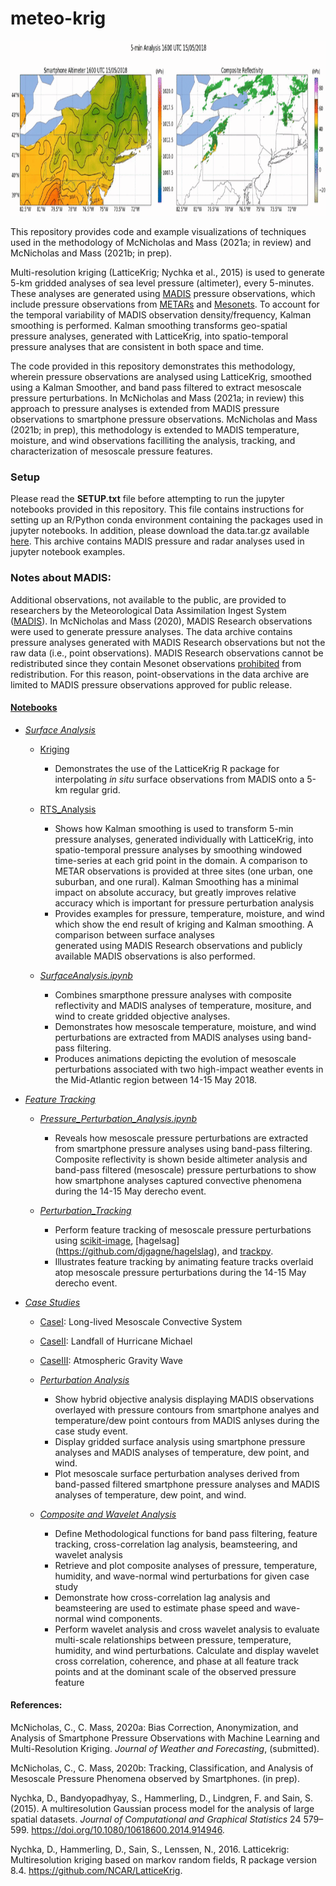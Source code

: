# meteo-krig


<img width="1680" height="280" src="Plots/20180515/kfalts_20180515.gif">

This repository provides code and example visualizations of techniques used in the methodology of McNicholas and Mass (2021a; in review) and McNicholas and Mass (2021b; in prep). 

Multi-resolution kriging (LatticeKrig; Nychka et al., 2015) is used to generate 5-km gridded analyses of sea level pressure (altimeter), every 5-minutes. These analyses are generated using [MADIS](https://madis.ncep.noaa.gov/madis_sfc.shtml) pressure observations, which include pressure observations from [METARs](https://madis.ncep.noaa.gov/madis_metar.shtml) and [Mesonets](https://madis.ncep.noaa.gov/madis_mesonet.shtml). To account for the temporal variability of MADIS observation density/frequency, Kalman smoothing is performed. Kalman smoothing transforms geo-spatial pressure analyses, generated with LatticeKrig, into spatio-temporal pressure analyses that are consistent in both space and time. 

The code provided in this repository demonstrates this methodology, wherein pressure observations are analysed using LatticeKrig, smoothed using a Kalman Smoother, and band pass filtered to extract mesoscale pressure perturbations. In McNicholas and Mass (2021a; in review) this approach to pressure analyses is extended from MADIS pressure observations to smartphone pressure observations. McNicholas and Mass (2021b; in prep), this methodology is extended to MADIS temperature, moisture, and wind observations facilliting the analysis, tracking, and characterization of mesoscale pressure features. 

### Setup

Please read the **SETUP.txt** file before attempting to run the jupyter notebooks provided in this repository. This file contains
instructions for setting up an R/Python conda environment containing the packages used in jupyter notebooks. In addition, please download the data.tar.gz available [here](https://drive.google.com/file/d/1q418t9YtHSTO01FbQH-eCprvaReaf2XU/view?usp=sharing). This archive contains MADIS pressure and radar analyses used in jupyter notebook examples.

### Notes about MADIS:
Additional observations, not available to the public, are provided to researchers by the Meteorological Data Assimilation Ingest System ([MADIS](https://madis.ncep.noaa.gov/)). In McNicholas and Mass (2020), MADIS Research observations were used to generate pressure analyses. The data archive contains pressure analyses generated with MADIS Research observations but not the raw data (i.e., point observations). MADIS Research observations cannot be redistributed since they contain Mesonet observations [prohibited](https://madis.ncep.noaa.gov/madis_restrictions.shtml) from redistribution. For this reason, point-observations in the data archive are limited to MADIS pressure observations approved for public release.

#### [Notebooks](https://nbviewer.jupyter.org/github/cmac994/meteo-krig/tree/master/notebooks/)

- [*Surface Analysis*](https://nbviewer.jupyter.org/github/cmac994/meteo-krig/tree/master/notebooks/SurfaceAnalysis/)
   - [Kriging](https://nbviewer.jupyter.org/github/cmac994/meteo-krig/tree/master/notebooks/SurfaceAnalysis/Kriging/)   
      - Demonstrates the use of the LatticeKrig R package for interpolating *in situ* surface observations from MADIS onto a 5-km regular grid.

   - [RTS_Analysis](https://nbviewer.jupyter.org/github/cmac994/meteo-krig/tree/master/notebooks/SurfaceAnalysis/RTS_Analysis/)
      - Shows how Kalman smoothing is used to transform 5-min pressure analyses, generated individually with LatticeKrig, into 
      spatio-temporal pressure analyses by smoothing windowed time-series at each grid point in the domain.
      A comparison to METAR observations is provided at three sites (one urban, one suburban, and one rural).
      Kalman Smoothing has a minimal impact on absolute accuracy, but greatly improves relative accuracy which is important for pressure perturbation analysis
      - Provides examples for pressure, temperature, moisture, and wind which show the end result of kriging and Kalman smoothing. A comparison between surface analyses   
      generated using MADIS Research observations and publicly available MADIS observations is also performed.

   - [*SurfaceAnalysis.ipynb*](https://nbviewer.jupyter.org/github/cmac994/meteo-krig/blob/master/notebooks/SurfaceAnalysis/Surface_Analysis.ipynb)
      -  Combines smarpthone pressure analyses with composite reflectivity and MADIS analyses of temperature, mositure, and wind to create gridded objective analyses.
      -  Demonstrates how mesoscale temperature, moisture, and wind perturbations are extracted from MADIS analyses using band-pass filtering. 
      -  Produces animations depicting the evolution of mesoscale perturbations associated with two high-impact weather events in the Mid-Atlantic region between 14-15 May 2018.

- [*Feature Tracking*](https://nbviewer.jupyter.org/github/cmac994/meteo-krig/tree/master/notebooks/FeatureTracking/)
   - [*Pressure_Perturbation_Analysis.ipynb*](https://nbviewer.jupyter.org/github/cmac994/meteo-krig/blob/master/notebooks/FeatureTracking/Pressure_Perturbation_Analysis.ipynb)
      - Reveals how mesoscale pressure perturbations are extracted from smartphone pressure analyses using band-pass filtering. Composite reflectivity is shown beside 
      altimeter analysis and band-pass filtered (mesoscale) pressure perturbations to show how smartphone analyses captured convective phenomena during the 14-15 May derecho 
      event.

   - [*Perturbation_Tracking*](https://nbviewer.jupyter.org/github/cmac994/meteo-krig/blob/master/notebooks/FeatureTracking/Perturbation_Tracking.ipynb)   
      - Perform feature tracking of mesoscale pressure perturbations using [scikit-image](https://github.com/scikit-image/scikit-image), [hagelsag]
      (https://github.com/djgagne/hagelslag), and [trackpy](https://github.com/soft-matter/trackpy).
      - Illustrates feature tracking by animating feature tracks overlaid atop mesoscale pressure perturbations during the 14-15 May derecho event.

- [*Case Studies*](https://nbviewer.jupyter.org/github/cmac994/meteo-krig/tree/master/notebooks/CaseStudies/)
   - [CaseI](https://nbviewer.jupyter.org/github/cmac994/meteo-krig/tree/master/notebooks/CaseStudies/CaseI/): Long-lived Mesoscale Convective System 
   - [CaseII](https://nbviewer.jupyter.org/github/cmac994/meteo-krig/tree/master/notebooks/CaseStudies/CaseII/): Landfall of Hurricane Michael
   - [CaseIII](https://nbviewer.jupyter.org/github/cmac994/meteo-krig/tree/master/notebooks/CaseStudies/CaseIII/): Atmospheric Gravity Wave
  
   - [*Perturbation Analysis*](https://nbviewer.jupyter.org/github/cmac994/meteo-krig/blob/master/notebooks/CaseStudies/CaseI/CaseI_MCS_Perturbation_Analysis.ipynb)
      - Show hybrid objective analysis displaying MADIS observations overlayed with pressure contours from smartphone analyes and temperature/dew point contours from MADIS 
      anlyses during the case study event.
      - Display gridded surface analysis using smartphone pressure analyses and MADIS analyses of temperature, dew point, and wind.
      - Plot mesoscale surface perturbation analyses derived from band-passed filtered smartphone pressure analyses and MADIS analyses of temperature, dew point, and wind.

   - [*Composite and Wavelet Analysis*](https://nbviewer.jupyter.org/github/cmac994/meteo-krig/blob/master/notebooks/CaseStudies/CaseI/CaseI_MCS_Composite_and_Wavelet_Analysis.ipynb)
      - Define Methodological functions for band pass filtering, feature tracking, cross-correlation lag analysis, beamsteering, and wavelet analysis
      - Retrieve and plot composite analyses of pressure, temperature, humidity, and wave-normal wind perturbations for given case study
      - Demonstrate how cross-correlation lag analysis and beamsteering are used to estimate phase speed and wave-normal wind components.
      - Perform wavelet analysis and cross wavelet analysis to evaluate multi-scale relationships between pressure, temperature, humidity, and wind perturbations. Calculate and 
      display wavelet cross correlation, coherence, and phase at all feature track points and at the dominant scale of the observed pressure feature

#### References:

McNicholas, C., C. Mass, 2020a: Bias Correction, Anonymization, and Analysis of Smartphone Pressure Observations with Machine Learning and Multi-Resolution Kriging. *Journal of Weather and Forecasting*, (submitted).

McNicholas, C., C. Mass, 2020b: Tracking, Classification, and Analysis of Mesoscale Pressure Phenomena observed by Smartphones. (in prep).

Nychka, D., Bandyopadhyay, S., Hammerling, D., Lindgren, F. and Sain, S. (2015). A multiresolution Gaussian process model for the analysis of large spatial datasets. *Journal of Computational and Graphical Statistics* 24 579–599. https://doi.org/10.1080/10618600.2014.914946.

Nychka, D., Hammerling, D., Sain, S., Lenssen, N., 2016. Latticekrig: Multiresolution kriging based on markov random fields, R package version 8.4. https://github.com/NCAR/LatticeKrig.
